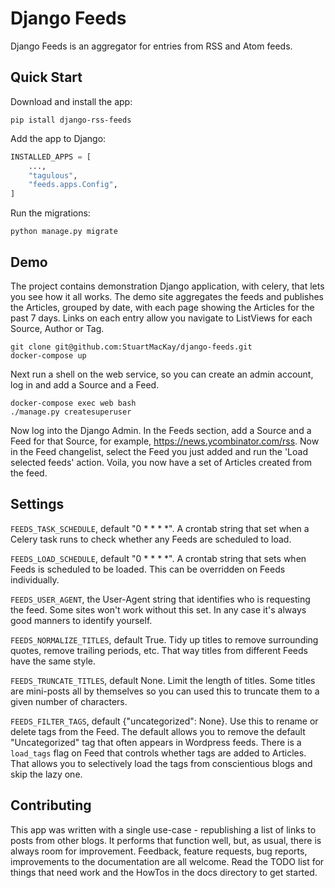 # Django Feeds

Django Feeds is an aggregator for entries from RSS and Atom feeds.

## Quick Start

Download and install the app:

```pip istall django-rss-feeds```

Add the app to Django:

```python
INSTALLED_APPS = [
    ...,
    "tagulous",
    "feeds.apps.Config",
]
```

Run the migrations:

```python manage.py migrate```

## Demo

The project contains demonstration Django application, with celery, that 
lets you see how it all works. The demo site aggregates the feeds and 
publishes the Articles, grouped by date, with each page showing the Articles 
for the past 7 days. Links on each entry allow you navigate to ListViews 
for each Source, Author or Tag.

```shell
git clone git@github.com:StuartMacKay/django-feeds.git
docker-compose up
```

Next run a shell on the web service, so you can create an admin account, 
log in and add a Source and a Feed.

```shell
docker-compose exec web bash
./manage.py createsuperuser
```

Now log into the Django Admin. In the Feeds section, add a Source and a Feed 
for that Source, for example, https://news.ycombinator.com/rss. Now in the 
Feed changelist, select the Feed you just added and run the 'Load selected 
feeds' action. Voila, you now have a set of Articles created from the feed.

## Settings

`FEEDS_TASK_SCHEDULE`, default "0 * * * *". A crontab string that 
set when a Celery task runs to check whether any Feeds are scheduled
to load.

`FEEDS_LOAD_SCHEDULE`, default "0 * * * *". A crontab string that sets 
when Feeds is scheduled to be loaded. This can be overridden on Feeds 
individually.

`FEEDS_USER_AGENT`, the User-Agent string that identifies who is requesting 
the feed. Some sites won't work without this set. In any case it's always 
good manners to identify yourself.

`FEEDS_NORMALIZE_TITLES`, default True. Tidy up titles to remove surrounding 
quotes, remove trailing periods, etc. That way titles from different Feeds 
have the same style.

`FEEDS_TRUNCATE_TITLES`, default None. Limit the length of titles. Some 
titles are mini-posts all by themselves so you can used this to truncate 
them to a given number of characters.

`FEEDS_FILTER_TAGS`, default {"uncategorized": None}. Use this to rename 
or delete tags from the Feed. The default allows you to remove the default 
"Uncategorized" tag that often appears in Wordpress feeds. There is a 
`load_tags` flag on Feed that controls whether tags are added to Articles. 
That allows you to selectively load the tags from conscientious blogs and 
skip the lazy one.

## Contributing

This app was written with a single use-case - republishing a list of links 
to posts from other blogs. It performs that function well, but, as usual,
there is always room for improvement. Feedback, feature requests, bug 
reports, improvements to the documentation are all welcome. Read the TODO
list for things that need work and the HowTos in the docs directory to 
get started.
